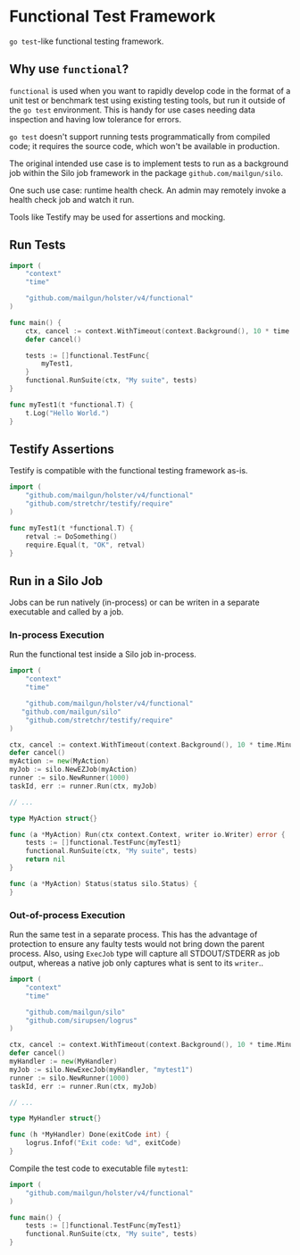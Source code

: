 # Functional Test Framework
`go test`-like functional testing framework.

## Why use `functional`?
`functional` is used when you want to rapidly develop code in the format of a
unit test or benchmark test using existing testing tools, but run it outside of
the `go test` environment.  This is handy for use cases needing data inspection
and having low tolerance for errors.

`go test` doesn't support running tests programmatically from compiled code; it
requires the source code, which won't be available in production.

The original intended use case is to implement tests to run as a background job
within the Silo job framework in the package `github.com/mailgun/silo`.

One such use case: runtime health check.  An admin may remotely invoke a health
check job and watch it run.

Tools like Testify may be used for assertions and mocking.

## Run Tests
```go
import (
	"context"
	"time"

	"github.com/mailgun/holster/v4/functional"
)

func main() {
	ctx, cancel := context.WithTimeout(context.Background(), 10 * time.Minute)
	defer cancel()

	tests := []functional.TestFunc{
		myTest1,
	}
	functional.RunSuite(ctx, "My suite", tests)
}

func myTest1(t *functional.T) {
	t.Log("Hello World.")
}
```

## Testify Assertions
Testify is compatible with the functional testing framework as-is.

```go
import (
	"github.com/mailgun/holster/v4/functional"
	"github.com/stretchr/testify/require"
)

func myTest1(t *functional.T) {
	retval := DoSomething()
	require.Equal(t, "OK", retval)
}
```

## Run in a Silo Job
Jobs can be run natively (in-process) or can be writen in a separate executable
and called by a job.

### In-process Execution
Run the functional test inside a Silo job in-process.

```go
import (
	"context"
	"time"

	"github.com/mailgun/holster/v4/functional"
   "github.com/mailgun/silo"
	"github.com/stretchr/testify/require"
)

ctx, cancel := context.WithTimeout(context.Background(), 10 * time.Minute)
defer cancel()
myAction := new(MyAction)
myJob := silo.NewEZJob(myAction)
runner := silo.NewRunner(1000)
taskId, err := runner.Run(ctx, myJob)

// ...

type MyAction struct{}

func (a *MyAction) Run(ctx context.Context, writer io.Writer) error {
	tests := []functional.TestFunc{myTest1}
	functional.RunSuite(ctx, "My suite", tests)
	return nil
}

func (a *MyAction) Status(status silo.Status) {
}
```

### Out-of-process Execution
Run the same test in a separate process.  This has the advantage of protection
to ensure any faulty tests would not bring down the parent process.  Also,
using `ExecJob` type will capture all STDOUT/STDERR as job output, whereas a
native job only captures what is sent to its `writer`..

```go
import (
	"context"
	"time"

	"github.com/mailgun/silo"
	"github.com/sirupsen/logrus"
)

ctx, cancel := context.WithTimeout(context.Background(), 10 * time.Minute)
defer cancel()
myHandler := new(MyHandler)
myJob := silo.NewExecJob(myHandler, "mytest1")
runner := silo.NewRunner(1000)
taskId, err := runner.Run(ctx, myJob)

// ...

type MyHandler struct{}

func (h *MyHandler) Done(exitCode int) {
	logrus.Infof("Exit code: %d", exitCode)
}
```

Compile the test code to executable file `mytest1`:
```go
import (
	"github.com/mailgun/holster/v4/functional"
)

func main() {
	tests := []functional.TestFunc{myTest1}
	functional.RunSuite(ctx, "My suite", tests)
}
```
